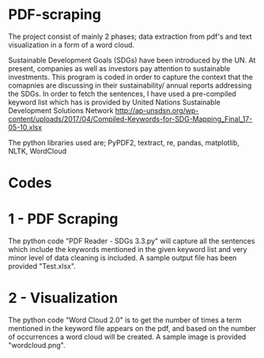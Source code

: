 # PDF-scraping
The project consist of mainly 2 phases; data extraction from pdf's and text visualization in a form of a word cloud.

Sustainable Development Goals (SDGs) have been introduced by the UN. At present, companies as well as investors pay attention to sustainable investments. 
This program is coded in order to capture the context that the comapnies are discussing in their sustainability/ annual reports addressing the SDGs. In order to fetch the sentences, I have used a pre-compiled keyword list which has is provided by United Nations Sustainable Development Solutions Network http://ap-unsdsn.org/wp-content/uploads/2017/04/Compiled-Keywords-for-SDG-Mapping_Final_17-05-10.xlsx

The python libraries used are;
PyPDF2, textract, re, pandas, matplotlib, NLTK, WordCloud

# Codes
# 1 - PDF Scraping
The python code "PDF Reader - SDGs 3.3.py" will capture all the sentences which include the keywords mentioned in the given keyword list and very minor level of data cleaning is included. A sample output file has been provided "Test.xlsx".

# 2 - Visualization
The python code "Word Cloud 2.0" is to get the number of times a term mentioned in the keyword file appears on the pdf, and based on the number of occurrences a word cloud will be created. A sample image is provided "wordcloud.png".

